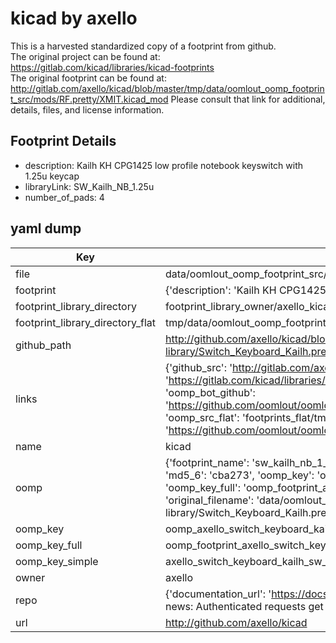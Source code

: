 # kicad by axello  
This is a harvested standardized copy of a footprint from github.  
The original project can be found at:  
https://gitlab.com/kicad/libraries/kicad-footprints  
The original footprint can be found at:
http://gitlab.com/axello/kicad/blob/master/tmp/data/oomlout_oomp_footprint_src/mods/RF.pretty/XMIT.kicad_mod
Please consult that link for additional, details, files, and license information.  
## Footprint Details
* description: Kailh KH CPG1425 low profile notebook keyswitch with 1.25u keycap  
* libraryLink: SW_Kailh_NB_1.25u  
* number_of_pads: 4  
## yaml dump  
| Key | Value |  
| --- | --- |  
| file | data/oomlout_oomp_footprint_src/kicad/6.0/3rdparty/footprints/com_github_perigoso_keyswitch-kicad-library/Switch_Keyboard_Kailh.pretty/SW_Kailh_NB_1.25u.kicad_mod |  
| footprint | {'description': 'Kailh KH CPG1425 low profile notebook keyswitch with 1.25u keycap', 'libraryLink': 'SW_Kailh_NB_1.25u', 'number_of_pads': 4} |  
| footprint_library_directory | footprint_library_owner/axello_kicad |  
| footprint_library_directory_flat | tmp/data/oomlout_oomp_footprint_src/footprints_flat/axello_switch_keyboard_kailh_sw_kailh_nb_1_25u/working |  
| github_path | http://github.com/axello/kicad/blob/master/tmp/data/oomlout_oomp_footprint_src/6.0/3rdparty/footprints/com_github_perigoso_keyswitch-kicad-library/Switch_Keyboard_Kailh.pretty/SW_Kailh_NB_1.25u.kicad_mod |  
| links | {'github_src': 'http://gitlab.com/axello/kicad/blob/master/tmp/data/oomlout_oomp_footprint_src/mods/RF.pretty/XMIT.kicad_mod', 'github_src_repo': 'https://gitlab.com/kicad/libraries/kicad-footprints', 'oomp_bot': 'tmp/data/oomlout_oomp_footprint_src/footprints/axello_switch_keyboard_kailh_sw_kailh_nb_1_25u/working', 'oomp_bot_github': 'https://github.com/oomlout/oomlout_oomp_footprint_bot/tree/main/tmp/data/oomlout_oomp_footprint_src/footprints/axello_switch_keyboard_kailh_sw_kailh_nb_1_25u/working', 'oomp_src_flat': 'footprints_flat/tmp/data/oomlout_oomp_footprint_src/footprints_flat/axello_switch_keyboard_kailh_sw_kailh_nb_1_25u/working', 'oomp_src_flat_github': 'https://github.com/oomlout/oomlout_oomp_footprint_src/tree/main/tmp/data/oomlout_oomp_footprint_src/footprints_flat/axello_switch_keyboard_kailh_sw_kailh_nb_1_25u/working'} |  
| name | kicad |  
| oomp | {'footprint_name': 'sw_kailh_nb_1_25u', 'library_name': 'switch_keyboard_kailh', 'md5': 'cba2732bbcebbacedc1c8f97e26f6d40', 'md5_10': 'cba2732bbc', 'md5_5': 'cba27', 'md5_6': 'cba273', 'oomp_key': 'oomp_axello_switch_keyboard_kailh_sw_kailh_nb_1_25u', 'oomp_key_extra': 'oomp_footprint_axello_switch_keyboard_kailh_sw_kailh_nb_1_25u', 'oomp_key_full': 'oomp_footprint_axello_switch_keyboard_kailh_sw_kailh_nb_1_25u_cba273', 'oomp_key_simple': 'axello_switch_keyboard_kailh_sw_kailh_nb_1_25u', 'original_filename': 'data/oomlout_oomp_footprint_src/kicad/6.0/3rdparty/footprints/com_github_perigoso_keyswitch-kicad-library/Switch_Keyboard_Kailh.pretty/SW_Kailh_NB_1.25u.kicad_mod', 'owner_name': 'axello'} |  
| oomp_key | oomp_axello_switch_keyboard_kailh_sw_kailh_nb_1_25u |  
| oomp_key_full | oomp_footprint_axello_switch_keyboard_kailh_sw_kailh_nb_1_25u |  
| oomp_key_simple | axello_switch_keyboard_kailh_sw_kailh_nb_1_25u |  
| owner | axello |  
| repo | {'documentation_url': 'https://docs.github.com/rest/overview/resources-in-the-rest-api#rate-limiting', 'message': "API rate limit exceeded for 84.66.142.224. (But here's the good news: Authenticated requests get a higher rate limit. Check out the documentation for more details.)"} |  
| url | http://github.com/axello/kicad |  

